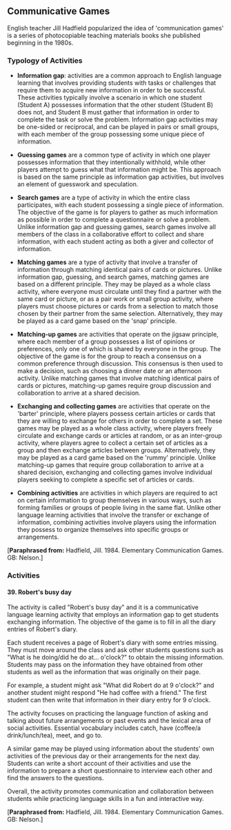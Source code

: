 ## Communicative Games

English teacher Jill Hadfield popularized the idea of 'communication games' is a series of photocopiable teaching materials books 
she published beginning in the 1980s. 

### Typology of Activities 

- **Information gap**: activities are a common approach to English language learning that involves providing students with tasks or challenges that require them to acquire new information in order to be successful. These activities typically involve a scenario in which one student (Student A) possesses information that the other student (Student B) does not, and Student B must gather that information in order to complete the task or solve the problem. Information gap activities may be one-sided or reciprocal, and can be played in pairs or small groups, with each member of the group possessing some unique piece of information.

- **Guessing games** are a common type of activity in which one player possesses information that they intentionally withhold, while other players attempt to guess what that information might be. This approach is based on the same principle as information gap activities, but involves an element of guesswork and speculation.

- **Search games** are a type of activity in which the entire class participates, with each student possessing a single piece of information. The objective of the game is for players to gather as much information as possible in order to complete a questionnaire or solve a problem. Unlike information gap and guessing games, search games involve all members of the class in a collaborative effort to collect and share information, with each student acting as both a giver and collector of information.

- **Matching games** are a type of activity that involve a transfer of information through matching identical pairs of cards or pictures. Unlike information gap, guessing, and search games, matching games are based on a different principle. They may be played as a whole class activity, where everyone must circulate until they find a partner with the same card or picture, or as a pair work or small group activity, where players must choose pictures or cards from a selection to match those chosen by their partner from the same selection. Alternatively, they may be played as a card game based on the 'snap' principle.

- **Matching-up games** are activities that operate on the jigsaw principle, where each member of a group possesses a list of opinions or preferences, only one of which is shared by everyone in the group. The objective of the game is for the group to reach a consensus on a common preference through discussion. This consensus is then used to make a decision, such as choosing a dinner date or an afternoon activity. Unlike matching games that involve matching identical pairs of cards or pictures, matching-up games require group discussion and collaboration to arrive at a shared decision.
  
- **Exchanging and collecting games** are activities that operate on the 'barter' principle, where players possess certain articles or cards that they are willing to exchange for others in order to complete a set. These games may be played as a whole class activity, where players freely circulate and exchange cards or articles at random, or as an inter-group activity, where players agree to collect a certain set of articles as a group and then exchange articles between groups. Alternatively, they may be played as a card game based on the 'rummy' principle. Unlike matching-up games that require group collaboration to arrive at a shared decision, exchanging and collecting games involve individual players seeking to complete a specific set of articles or cards.  

- **Combining activities** are activities in which players are required to act on certain information to group themselves in various ways, such as forming families or groups of people living in the same flat. Unlike other language learning activities that involve the transfer or exchange of information, combining activities involve players using the information they possess to organize themselves into specific groups or arrangements.

[**Paraphrased from:** Hadfield, Jill. 1984. Elementary Communication Games. GB: Nelson.]

### Activities

#### 39. Robert's busy day

The activity is called "Robert's busy day" and it is a communicative language learning activity that employs an information gap to get students exchanging information. The objective of the game is to fill in all the diary entries of Robert's diary.

Each student receives a page of Robert's diary with some entries missing. They must move around the class and ask other students questions such as "What is he doing/did he do at... o'clock?" to obtain the missing information. Students may pass on the information they have obtained from other students as well as the information that was originally on their page.

For example, a student might ask "What did Robert do at 9 o'clock?" and another student might respond "He had coffee with a friend." The first student can then write that information in their diary entry for 9 o'clock.

The activity focuses on practicing the language function of asking and talking about future arrangements or past events and the lexical area of social activities. Essential vocabulary includes catch, have (coffee/a drink/lunch/tea), meet, and go to.

A similar game may be played using information about the students' own activities of the previous day or their arrangements for the next day. Students can write a short account of their activities and use the information to prepare a short questionnaire to interview each other and find the answers to the questions.

Overall, the activity promotes communication and collaboration between students while practicing language skills in a fun and interactive way.

[**Paraphrased from:** Hadfield, Jill. 1984. Elementary Communication Games. GB: Nelson.]






  
